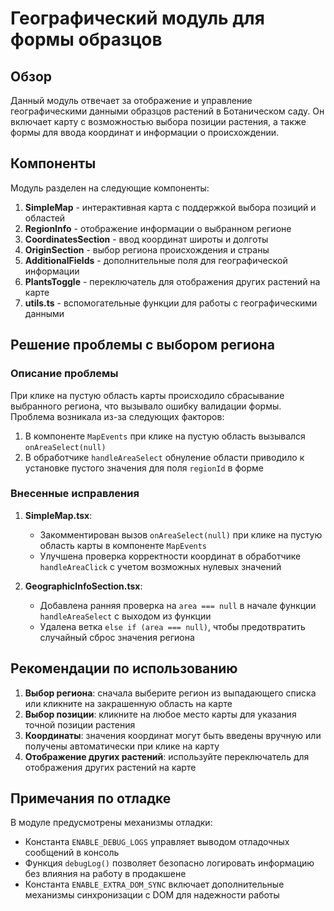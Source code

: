 # Географический модуль для формы образцов

## Обзор

Данный модуль отвечает за отображение и управление географическими данными образцов растений в Ботаническом саду. Он включает карту с возможностью выбора позиции растения, а также формы для ввода координат и информации о происхождении.

## Компоненты

Модуль разделен на следующие компоненты:

1. **SimpleMap** - интерактивная карта с поддержкой выбора позиций и областей
2. **RegionInfo** - отображение информации о выбранном регионе
3. **CoordinatesSection** - ввод координат широты и долготы
4. **OriginSection** - выбор региона происхождения и страны
5. **AdditionalFields** - дополнительные поля для географической информации
6. **PlantsToggle** - переключатель для отображения других растений на карте
7. **utils.ts** - вспомогательные функции для работы с географическими данными

## Решение проблемы с выбором региона

### Описание проблемы

При клике на пустую область карты происходило сбрасывание выбранного региона, что вызывало ошибку валидации формы. Проблема возникала из-за следующих факторов:

1. В компоненте `MapEvents` при клике на пустую область вызывался `onAreaSelect(null)`
2. В обработчике `handleAreaSelect` обнуление области приводило к установке пустого значения для поля `regionId` в форме

### Внесенные исправления

1. **SimpleMap.tsx**: 
   - Закомментирован вызов `onAreaSelect(null)` при клике на пустую область карты в компоненте `MapEvents`
   - Улучшена проверка корректности координат в обработчике `handleAreaClick` с учетом возможных нулевых значений

2. **GeographicInfoSection.tsx**:
   - Добавлена ранняя проверка на `area === null` в начале функции `handleAreaSelect` с выходом из функции 
   - Удалена ветка `else if (area === null)`, чтобы предотвратить случайный сброс значения региона

## Рекомендации по использованию

1. **Выбор региона**: сначала выберите регион из выпадающего списка или кликните на закрашенную область на карте
2. **Выбор позиции**: кликните на любое место карты для указания точной позиции растения
3. **Координаты**: значения координат могут быть введены вручную или получены автоматически при клике на карту
4. **Отображение других растений**: используйте переключатель для отображения других растений на карте

## Примечания по отладке

В модуле предусмотрены механизмы отладки:

- Константа `ENABLE_DEBUG_LOGS` управляет выводом отладочных сообщений в консоль
- Функция `debugLog()` позволяет безопасно логировать информацию без влияния на работу в продакшене
- Константа `ENABLE_EXTRA_DOM_SYNC` включает дополнительные механизмы синхронизации с DOM для надежности работы 